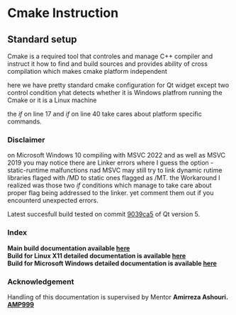 # Cmake Instruction 

## Standard setup
Cmake is a required tool that controles and manage C++ compiler and instruct it how to find and build sources and provides ability of cross compilation which makes cmake platform independent 

here we have pretty standard cmake configuration for Qt widget except two control condition  yhat detects whether it is Windows platfrom running the Cmake or it is a Linux machine

the _if_ on line 17 and _if_ on line 40 take cares about platform specific commands.

### Disclaimer
on Microsoft Windows 10 compiling with MSVC 2022 and as well as MSVC 2019 you may notice there are Linker errors where I guess the option -static-runtime malfunctions nad MSVC may still try to link dynamic rutime libraries flaged with /MD to static ones flagged as /MT. the Workaround I realized was those two _if_ conditions which manage to take care about proper flag being addressed to the linker. yet comment them out if you encounterd 
unexpected errors.  

Latest succesfull build tested on commit [9039ca5](https://github.com/qt/qt5/commit/9039ca53a3dac14415cea435083bb96f0acdb3d8) of Qt version 5.

### Index
__Main build documentation available [here](https://github.com/babakhajizadeh/todoList/blob/documentation/docs/BUILd_DOC.md)__  
__Build for Linux X11 detailed documentation is available [here](https://github.com/babakhajizadeh/todoList/blob/documentation/docs/LINUX_DOC.md)__  
__Build for Microsoft Windows detailed documentation is available [here](https://github.com/babakhajizadeh/todoList/blob/documentation/docs/WIN_DOC.md)__

### Acknowledgement
Handling of this documentation is supervised by Mentor __Amirreza Ashouri. [AMP999](https://github.com/AMP999)__ 
